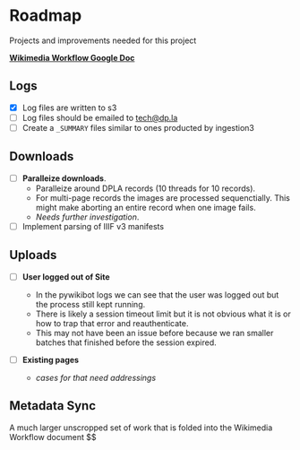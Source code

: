 
# Roadmap

Projects and improvements needed for this project

**[Wikimedia Workflow Google Doc](https://docs.google.com/document/d/1gkKjgdxy9zxP233DTxp_dZUw6WmOd05iEk9f7g0Q0Cc/edit?usp=sharing)**

## Logs

- [x] Log files are written to s3
- [ ] Log files should be emailed to tech@dp.la
- [ ] Create a `_SUMMARY` files similar to ones producted by ingestion3

## Downloads

- [ ] **Paralleize downloads**. 
  - Paralleize around DPLA records (10 threads for 10 records). 
  - For multi-page records the images are processed sequenctially. This might make aborting an entire record when one image fails.
  - *Needs further investigation*.
- [ ] Implement parsing of IIIF v3 manifests

## Uploads 

- [ ] **User logged out of Site** 
  - In the pywikibot logs we can see that the user was logged out but the process still kept running.
  - There is likely a session timeout limit but it is not obvious what it is or how to trap that error and reauthenticate.
  - This may not have been an issue before because we ran smaller batches that finished before the session expired.

- [ ] **Existing pages**
  - *cases for that need addressings*
  
## Metadata Sync

A much larger unscropped set of work that is folded into the Wikimedia Workflow document $$
